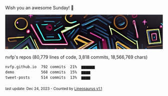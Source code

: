 Wish you an awesome Sunday! 🌼

![banner](https://github.com/nvfp/nvfp/raw/main/assets/banner.jpg)

nvfp's repos (80,779 lines of code, 3,818 commits, 18,566,769 chars)

```txt
nvfp.github.io  792 commits  21%  ▆▆▆▆▆▆
demo            568 commits  15%  ▆▆▆▆
tweet-posts     514 commits  13%  ▆▆▆▆
```

<sub>last update: Dec 24, 2023 - Counted by [Lineosaurus v1.1](https://github.com/Lineosaurus/Lineosaurus)</sub>